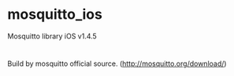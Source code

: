 # mosquitto_ios
Mosquitto library iOS v1.4.5
# 
Build by mosquitto official source. (http://mosquitto.org/download/)

